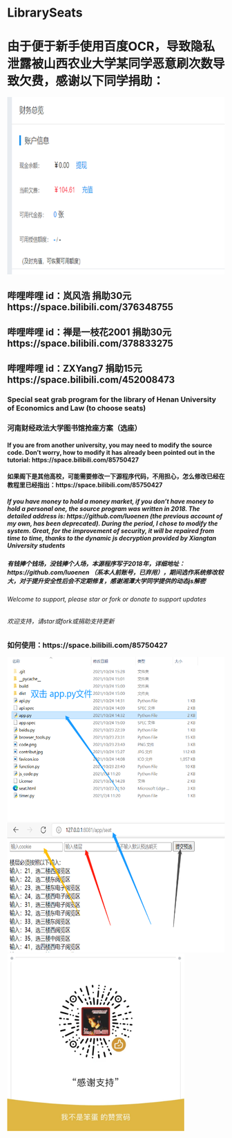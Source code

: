 # LibrarySeats
<h1>由于便于新手使用百度OCR，导致隐私泄露被山西农业大学某同学恶意刷次数导致欠费，感谢以下同学捐助：</h1>
<img src="arrearage.png" height="410"></img>
<h2>哔哩哔哩 id：岚风浩 捐助30元 https://space.bilibili.com/376348755</h2>
<h2>哔哩哔哩 id：禅是一枝花2001 捐助30元 https://space.bilibili.com/378833275</h2>
<h2>哔哩哔哩 id：ZXYang7 捐助15元 https://space.bilibili.com/452008473</h2>
<h3>Special seat grab program for the library of Henan University of Economics and Law (to choose seats)</h3>
<h3>河南财经政法大学图书馆抢座方案（选座）</h3>
<h4>If you are from another university, you may need to modify the source code. Don’t worry, how to modify it has already been pointed out in the tutorial: https://space.bilibili.com/85750427</h4>
<h4>如果阁下是其他高校，可能需要修改一下源程序代码，不用担心，怎么修改已经在教程里已经指出：https://space.bilibili.com/85750427</h4>
<h5>If you have money to hold a money market, if you don’t have money to hold a personal one, the source program was written in 2018. The detailed address is: https://github.com/luoenen (the previous account of my own, has been deprecated). During the period, I chose to modify the system. Great, for the improvement of security, it will be repaired from time to time, thanks to the dynamic js decryption provided by Xiangtan University students</h5>
<h5>有钱捧个钱场，没钱捧个人场，本源程序写于2018年，详细地址：https://github.com/luoenen （系本人前账号，已弃用），期间选作系统修改较大，对于提升安全性后会不定期修复，感谢湘潭大学同学提供的动态js解密</h5>
<h6>Welcome to support, please star or fork or donate to support updates</h6>
<h6>欢迎支持，请star或fork或捐助支持更新</h6>

<h3>如何使用：https://space.bilibili.com/85750427</h3>
<img src="course_1.png" width="600" height="380"></img>
<img src="course_2.png" width="600" height="300"></img>
<img src="contribut.jpg" width="410" height="410"></img>
